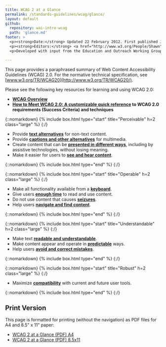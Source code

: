 ```yaml
---
title: WCAG 2 at a Glance
permalink: /standards-guidelines/wcag/glance/
layout: default
github:
  repository: wai-intro-wcag
  path: 'glance.md'
footer: >
  <p><strong>Date:</strong> Updated 22 February 2012. First published July 2008.</p>
  <p><strong>Editors:</strong> <a href="http://www.w3.org/People/Shawn">Shawn Lawton Henry</a> and Wayne Dick.</p>
  <p>Developed with input from the Education and Outreach Working Group (<a href="https://www.w3.org/WAI/about/groups/eowg/">EOWG</a>) and the Accessibility Guidelines Working Group (<a href="http://www.w3.org/WAI/GL/">AG WG</a>).</p>

---
```


This page provides a paraphrased summary of Web Content Accessibility Guidelines (WCAG) 2.0. For the normative technical specification, see [www.w3.org/TR/WCAG20](http://www.w3.org/TR/WCAG20/).

Please see the following key resources for learning and using WCAG 2.0:

-   **[WCAG Overview](http://www.w3.org/WAI/intro/wcag.php)**
-   **[How to Meet WCAG 2.0: A customizable quick reference](http://www.w3.org/WAI/WCAG20/quickref/) to WCAG 2.0 requirements (Success Criteria) and techniques**

{::nomarkdown}
{% include box.html type="start" title="Perceivable" h=2 class="large" %}
{:/}

-   Provide **[text alternatives](http://www.w3.org/WAI/WCAG20/quickref/#text-equiv)** for non-text content.
-   Provide [**captions and other alternatives**](http://www.w3.org/WAI/WCAG20/quickref/#media-equiv) for multimedia.
-   Create content that can be **[presented in different ways](http://www.w3.org/WAI/WCAG20/quickref/#content-structure-separation)**, including by assistive technologies, without losing meaning.
-   Make it easier for users to **[see and hear content](http://www.w3.org/WAI/WCAG20/quickref/#visual-audio-contrast)**.

{::nomarkdown}
{% include box.html type="end" %}
{:/}


{::nomarkdown}
{% include box.html type="start" title="Operable" h=2 class="large" %}
{:/}

-   Make all functionality available from a **[keyboard](http://www.w3.org/WAI/WCAG20/quickref/#keyboard-operation)**.
-   Give users **[enough time](http://www.w3.org/WAI/WCAG20/quickref/#time-limits)** to read and use content.
-   Do not use content that causes **[seizures](http://www.w3.org/WAI/WCAG20/quickref/#seizure)**.
-   Help users **[navigate and find content](http://www.w3.org/WAI/WCAG20/quickref/#navigation-mechanisms)**.

{::nomarkdown}
{% include box.html type="end" %}
{:/}

{::nomarkdown}
{% include box.html type="start" title="Understandable" h=2 class="large" %}
{:/}

-   Make text **[readable and understandable](http://www.w3.org/WAI/WCAG20/quickref/#meaning)**.
-   Make content appear and operate in **[predictable](http://www.w3.org/WAI/WCAG20/quickref/#consistent-behavior)** ways.
-   Help users **[avoid and correct mistakes](http://www.w3.org/WAI/WCAG20/quickref/#minimize-error)**.

{::nomarkdown}
{% include box.html type="end" %}
{:/}

{::nomarkdown}
{% include box.html type="start" title="Robust" h=2 class="large" %}
{:/}

-   Maximize **[compatibility](http://www.w3.org/WAI/WCAG20/quickref/#ensure-compat)** with current and future user tools.

{::nomarkdown}
{% include box.html type="end" %}
{:/}

## Print Version

This page is formatted for printing (without the navigation) as PDF
files for A4 and 8.5" x 11" paper:

-   [WCAG 2 at a Glance (PDF) A4](https://www.w3.org/WAI/WCAG20/glance/WCAG2-at-a-Glance-a4.pdf)
-   [WCAG 2 at a Glance (PDF) 8.5x11](https://www.w3.org/WAI/WCAG20/glance/WCAG2-at-a-Glance.pdf)
